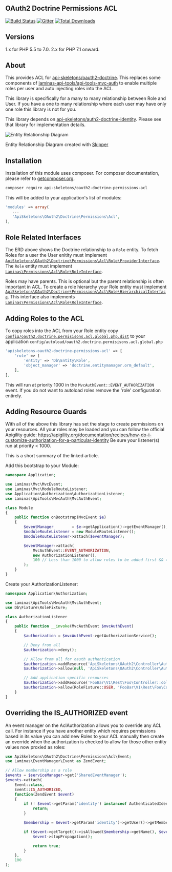 OAuth2 Doctrine Permissions ACL
-------------------------------

[![Build Status](https://travis-ci.org/API-Skeletons/oauth2-doctrine-permissions-acl.svg)](https://travis-ci.org/API-Skeletons/oauth2-doctrine-permissions-acl)
[![Gitter](https://badges.gitter.im/api-skeletons/open-source.svg)](https://gitter.im/api-skeletons/open-source)
[![Total Downloads](https://poser.pugx.org/api-skeletons/oauth2-doctrine-permissions-acl/downloads)](https://packagist.org/packages/api-skeletons/oauth2-doctrine-permissions-acl)


Versions
--------

1.x for PHP 5.5 to 7.0.  2.x for PHP 7.1 onward.


About
-----

This provides ACL for [api-skeletons/oauth2-doctrine](https://github.com/API-Skeletons/oauth2-doctrine).  This replaces some components of [laminas-api-tools/api-tools-mvc-auth](https://github.com/laminas-api-tools/api-tools-mvc-auth) to enable multiple roles per user and auto injecting roles into the ACL.

This library is specifically for a many to many relationship between Role and User.  If you have a one to many relationship where each user may have only one role this library is not for you.

This library depends on [api-skeletons/auth2-doctrine-identity](https://github.com/API-Skeletons/auth2-doctrine-identity).  Please see that library for implementation details.

![Entity Relationship Diagram](https://raw.githubusercontent.com/API-Skeletons/oauth2-doctrine-permissions/master/media/erd.png)

Entity Relationship Diagram created with [Skipper](https://skipper18.com)


Installation
------------
Installation of this module uses composer. For composer documentation, please refer to [getcomposer.org](http://getcomposer.org/).

```sh
composer require api-skeletons/oauth2-doctrine-permissions-acl
```

This will be added to your application's list of modules:

```php
'modules' => array(
   ...
   'ApiSkeletons\OAuth2\Doctrine\Permissions\Acl',
),
```

Role Related Interfaces
-----------------------

The ERD above shows the Doctrine relationship to a `Role` entity.  To fetch Roles for a user the User enitity must implement [`ApiSkeletons\OAuth2\Doctrine\Permissions\Acl\Role\ProviderInterface`](https://github.com/API-Skeletons/oauth2-doctrine-permissions-acl/blob/master/src/Role/ProviderInterface.php).  The `Role` entity must implement [`Laminas\Permissions\Acl\Role\RoleInterface`](https://github.com/laminas/laminas-permissions-acl/blob/master/src/Role/RoleInterface.php).

Roles may have parents.  This is optional but the parent relationship is often important in ACL.  To create a role hierarchy your Role entity must implement [`ApiSkeletons\OAuth2\Doctrine\Permissions\Acl\Role\HierarchicalInterface`](https://github.com/API-Skeletons/oauth2-doctrine-permissions-acl/blob/master/src/Role/HierarchicalInterface.php).  This interface also implements [`Laminas\Permissions\Acl\Role\RoleInterface`](https://github.com/laminas/laminas-permissions-acl/blob/master/src/Role/RoleInterface.php).


Adding Roles to the ACL
-----------------------

To copy roles into the ACL from your Role entity copy [`config/oauth2.doctrine.permisisons.acl.global.php.dist`](https://github.com/API-Skeletons/oauth2-doctrine-permissions-acl/blob/master/config/oauth2.doctrine.permisisons.global.php.dist) to your application `config/autoload/oauth2.doctrine.permisisons.acl.global.php`
```php
'apiskeletons-oauth2-doctrine-permissions-acl' => [
    'role' => [
        'entity' => 'Db\Entity\Role',
        'object_manager' => 'doctrine.entitymanager.orm_default',
    ],
],
```
This will run at priority 1000 in the `MvcAuthEvent::EVENT_AUTHORIZATION` event.  If you do not want to autoload roles remove the 'role' configuration entirely.


Adding Resource Guards
-------------------------------

With all of the above this library has set the stage to create permissions on your resources.
All your roles may be loaded and you can follow the official Apigility guide:
https://apigility.org/documentation/recipes/how-do-i-customize-authorization-for-a-particular-identity
Be sure your listener(s) run at priority < 1000.

This is a short summary of the linked article.

Add this bootstrap to your Module:
```php
namespace Application;

use Laminas\Mvc\MvcEvent;
use Laminas\Mvc\ModuleRouteListener;
use Application\Authorization\AuthorizationListener;
use Laminas\ApiTools\MvcAuth\MvcAuthEvent;

class Module
{
    public function onBootstrap(MvcEvent $e)
    {
        $eventManager        = $e->getApplication()->getEventManager();
        $moduleRouteListener = new ModuleRouteListener();
        $moduleRouteListener->attach($eventManager);

        $eventManager->attach(
            MvcAuthEvent::EVENT_AUTHORIZATION,
            new AuthorizationListener(),
            100 // Less than 1000 to allow roles to be added first && >= 100
        );
    }
}
```

Create your AuthorizationListener:
```php
namespace Application\Authorization;

use Laminas\ApiTools\MvcAuth\MvcAuthEvent;
use Db\Fixture\RoleFixture;

class AuthorizationListener
{
    public function __invoke(MvcAuthEvent $mvcAuthEvent)
    {
        $authorization = $mvcAuthEvent->getAuthorizationService();

        // Deny from all
        $authorization->deny();

        // Allow from all for oauth authentication
        $authorization->addResource('ApiSkeletons\OAuth2\Controller\Auth::token');
        $authorization->allow(null, 'ApiSkeletons\OAuth2\Controller\Auth::token');

        // Add application specific resources
        $authorization->addResource('FooBar\V1\Rest\Foo\Controller::collection');
        $authorization->allow(RoleFixture::USER, 'FooBar\V1\Rest\Foo\Controller::collection', 'GET');
    }
}
```


Overriding the IS_AUTHORIZED event
----------------------------------

An event manager on the AclAuthorization allows you to override any ACL call.  For instance if you have
another entity which requires permissions based in its value you can add new Roles to your ACL manually
then create an override when the authorization is checked to allow for those other entity values now
proxied as roles:

```php
use ApiSkeletons\OAuth2\Doctrine\Permissions\Acl\Event;
use Laminas\EventManager\Event as ZendEvent;

// Allow membership as a role
$events = $serviceManager->get('SharedEventManager');
$events->attach(
    Event::class,
    Event::IS_AUTHORIZED,
    function(ZendEvent $event)
    {
        if (! $event->getParam('identity') instanceof AuthenticatedIdentity) {
            return;
        }

        $membership = $event->getParam('identity')->getUser()->getMembership();

        if ($event->getTarget()->isAllowed($membership->getName(), $event->getParam('resource'), $event->getParam('privilege'))) {
            $event->stopPropagation();

            return true;
        }
    },
    100
);

```
